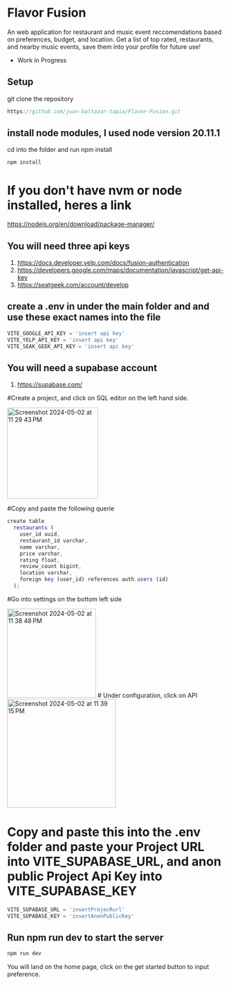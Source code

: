 # Flavor Fusion 

An web application for restaurant and music event reccomendations based on preferences, budget, and location. Get a list of top rated, restaurants, and nearby music events, save them into your profile for future use! 

* Work in Progress


## Setup

git clone the repository
```js
https://github.com/juan-baltazar-tapia/Flavor-Fusion.git
```
## install node modules, I used node version 20.11.1
cd into the folder and run npm install
```js
npm install
```

# If you don't have nvm or node installed, heres a link
https://nodejs.org/en/download/package-manager/


## You will need three api keys
1. https://docs.developer.yelp.com/docs/fusion-authentication
2. https://developers.google.com/maps/documentation/javascript/get-api-key
3. https://seatgeek.com/account/develop

## create a .env in under the main folder and and use these exact names into the file
```js
VITE_GOOGLE_API_KEY = 'insert api key'
VITE_YELP_API_KEY = 'insert api key'
VITE_SEAK_GEEK_API_KEY = 'insert api key'
```
## You will need a supabase account
1. https://supabase.com/

#Create a project, and click on SQL editor on the left hand side.

<img width="210" alt="Screenshot 2024-05-02 at 11 29 43 PM" src="https://github.com/juan-baltazar-tapia/Flavor-Fusion/assets/73971599/2709840a-6d05-4a08-bcfd-a69b18a2f136">

#Copy and paste the following querie
```js
create table
  restaurants (
    user_id uuid,
    restaurant_id varchar,
    name varchar,
    price varchar,
    rating float,
    review_count bigint,
    location varchar,
    foreign key (user_id) references auth.users (id)
  );
```

#Go into settings on the bottom left side

<img width="205" alt="Screenshot 2024-05-02 at 11 38 48 PM" src="https://github.com/juan-baltazar-tapia/Flavor-Fusion/assets/73971599/de9c9bc3-08dd-4a2e-97ce-e0cd95b12518">
# Under configuration, click on API
<img width="251" alt="Screenshot 2024-05-02 at 11 39 15 PM" src="https://github.com/juan-baltazar-tapia/Flavor-Fusion/assets/73971599/7307879a-8e74-4e04-b43d-4f05fd9f4e17">

# Copy and paste this into the .env folder and paste your Project URL into VITE_SUPABASE_URL, and anon public Project Api Key into VITE_SUPABASE_KEY
```js
VITE_SUPABASE_URL = 'insertProjecRurl'
VITE_SUPABASE_KEY = 'insertAnonPublicKey'
```

## Run npm run dev to start the server
```js
npm run dev
```

You will land on the home page, click on the get started button to input preference.


